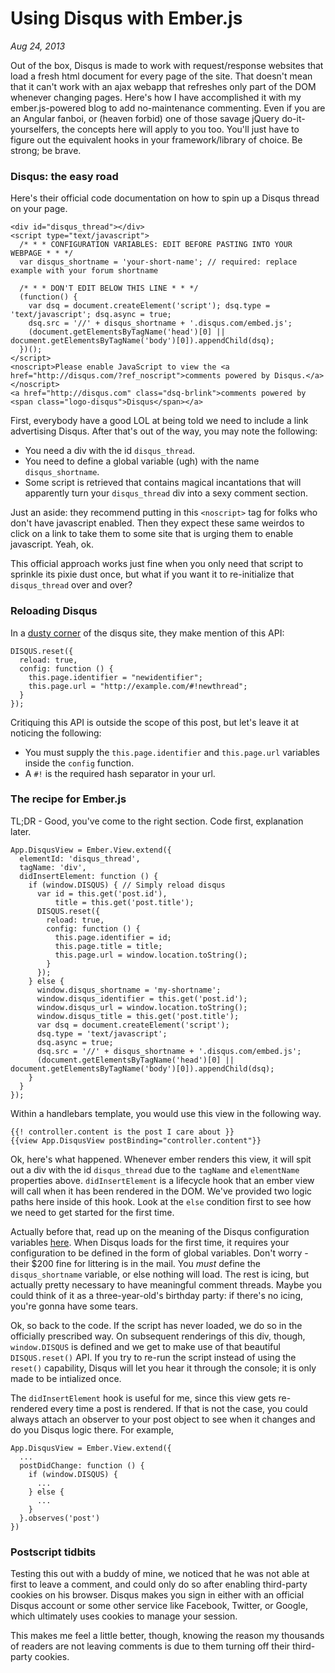 # Using Disqus with Ember.js

_Aug 24, 2013_

Out of the box, Disqus is made to work with request/response websites that load a fresh html document for every page of the site. That doesn't mean that it can't work with an ajax webapp that refreshes only part of the DOM whenever changing pages. Here's how I have accomplished it with my ember.js-powered blog to add no-maintenance commenting. Even if you are an Angular fanboi, or (heaven forbid) one of those savage jQuery do-it-yourselfers, the concepts here will apply to you too. You'll just have to figure out the equivalent hooks in your framework/library of choice. Be strong; be brave.<!--more-->

### Disqus: the easy road

Here's their official code documentation on how to spin up a Disqus thread on your page.

```
<div id="disqus_thread"></div>
<script type="text/javascript">
  /* * * CONFIGURATION VARIABLES: EDIT BEFORE PASTING INTO YOUR WEBPAGE * * */
  var disqus_shortname = 'your-short-name'; // required: replace example with your forum shortname

  /* * * DON'T EDIT BELOW THIS LINE * * */
  (function() {
    var dsq = document.createElement('script'); dsq.type = 'text/javascript'; dsq.async = true;
    dsq.src = '//' + disqus_shortname + '.disqus.com/embed.js';
    (document.getElementsByTagName('head')[0] || document.getElementsByTagName('body')[0]).appendChild(dsq);
  })();
</script>
<noscript>Please enable JavaScript to view the <a href="http://disqus.com/?ref_noscript">comments powered by Disqus.</a></noscript>
<a href="http://disqus.com" class="dsq-brlink">comments powered by <span class="logo-disqus">Disqus</span></a>
```

First, everybody have a good LOL at being told we need to include a link advertising Disqus. After that's out of the way, you may note the following:

* You need a div with the id `disqus_thread`.
* You need to define a global variable (ugh) with the name `disqus_shortname`.
* Some script is retrieved that contains magical incantations that will apparently turn your `disqus_thread` div into a sexy comment section.

Just an aside: they recommend putting in this `<noscript>` tag for folks who don't have javascript enabled. Then they expect these same weirdos to click on a link to take them to some site that is urging them to enable javascript. Yeah, ok.

This official approach works just fine when you only need that script to sprinkle its pixie dust once, but what if you want it to re-initialize that `disqus_thread` over and over?

### Reloading Disqus

In a [dusty corner](http://help.disqus.com/customer/portal/articles/472107-using-disqus-on-ajax-sites) of the disqus site, they make mention of this API:

```
DISQUS.reset({
  reload: true,
  config: function () {  
    this.page.identifier = "newidentifier";  
    this.page.url = "http://example.com/#!newthread";
  }
});
```

Critiquing this API is outside the scope of this post, but let's leave it at noticing the following:

* You must supply the `this.page.identifier` and `this.page.url` variables inside the `config` function.
* A `#!` is the required hash separator in your url.

### The recipe for Ember.js

TL;DR - Good, you've come to the right section. Code first, explanation later.

```
App.DisqusView = Ember.View.extend({
  elementId: 'disqus_thread',
  tagName: 'div',
  didInsertElement: function () {
    if (window.DISQUS) { // Simply reload disqus
      var id = this.get('post.id'),
          title = this.get('post.title');
      DISQUS.reset({
        reload: true,
        config: function () {  
          this.page.identifier = id;
          this.page.title = title;
          this.page.url = window.location.toString();
        }
      });
    } else {
      window.disqus_shortname = 'my-shortname';
      window.disqus_identifier = this.get('post.id');
      window.disqus_url = window.location.toString();
      window.disqus_title = this.get('post.title');
      var dsq = document.createElement('script');
      dsq.type = 'text/javascript';
      dsq.async = true;
      dsq.src = '//' + disqus_shortname + '.disqus.com/embed.js';
      (document.getElementsByTagName('head')[0] || document.getElementsByTagName('body')[0]).appendChild(dsq);
    }
  }
});
```

Within a handlebars template, you would use this view in the following way.

```
{{! controller.content is the post I care about }}
{{view App.DisqusView postBinding="controller.content"}}
```

Ok, here's what happened. Whenever ember renders this view, it will spit out a div with the id `disqus_thread` due to the `tagName` and `elementName` properties above. `didInsertElement` is a lifecycle hook that an ember view will call when it has been rendered in the DOM. We've provided two logic paths here inside of this hook. Look at the `else` condition first to see how we need to get started for the first time.

Actually before that, read up on the meaning of the Disqus configuration variables [here](http://help.disqus.com/customer/portal/articles/472098-javascript-configuration-variables). When Disqus loads for the first time, it requires your configuration to be defined in the form of global variables. Don't worry - their $200 fine for littering is in the mail. You _must_ define the `disqus_shortname` variable, or else nothing will load. The rest is icing, but actually pretty necessary to have meaningful comment threads. Maybe you could think of it as a three-year-old's birthday party: if there's no icing, you're gonna have some tears.

Ok, so back to the code. If the script has never loaded, we do so in the officially prescribed way. On subsequent renderings of this div, though, `window.DISQUS` is defined and we get to make use of that beautiful `DISQUS.reset()` API. If you try to re-run the script instead of using the `reset()` capability, Disqus will let you hear it through the console; it is only made to be intialized once.

The `didInsertElement` hook is useful for me, since this view gets re-rendered every time a post is rendered. If that is not the case, you could always attach an observer to your post object to see when it changes and do you Disqus logic there. For example,

```
App.DisqusView = Ember.View.extend({
  ...
  postDidChange: function () {
    if (window.DISQUS) {
      ...
    } else {
      ...
    }
  }.observes('post')
})
```

### Postscript tidbits

Testing this out with a buddy of mine, we noticed that he was not able at first to leave a comment, and could only do so after enabling third-party cookies on his browser. Disqus makes you sign in either with an official Disqus account or some other service like Facebook, Twitter, or Google, which ultimately uses cookies to manage your session.

This makes me feel a little better, though, knowing the reason my thousands of readers are not leaving comments is due to them turning off their third-party cookies.
